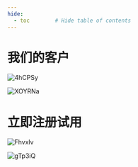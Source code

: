 ```yaml
---
hide:
  - toc        # Hide table of contents
---
```


# 我们的客户

![4hCPSy](http://ipic-typora-samzong.oss-cn-qingdao.aliyuncs.com//uPic/4hCPSy.png)

![XOYRNa](http://ipic-typora-samzong.oss-cn-qingdao.aliyuncs.com//uPic/XOYRNa.png)


# 立即注册试用

![Fhvxlv](http://ipic-typora-samzong.oss-cn-qingdao.aliyuncs.com//uPic/Fhvxlv.png)


![gTp3iQ](http://ipic-typora-samzong.oss-cn-qingdao.aliyuncs.com//uPic/gTp3iQ.png)